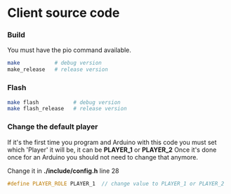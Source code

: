 # Client source code

### Build

You must have the pio command available.

```bash
make           # debug version
make_release   # release version
```

### Flash

```bash
make flash           # debug version
make flash_release   # release version
```

### Change the default player

If it's the first time you program and Arduino with this code you must set which 'Player' it will be, it can be **PLAYER_1** or **PLAYER_2**
Once it's done once for an Arduino you should not need to change that anymore.

Change it in **./include/config.h** line 28

```cpp
#define PLAYER_ROLE PLAYER_1  // change value to PLAYER_1 or PLAYER_2
```

